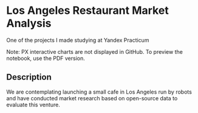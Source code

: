 # Los Angeles Restaurant Market Analysis 
One of the projects I made studying at Yandex Practicum 

Note: PX interactive charts are not displayed in GitHub. To preview the notebook, use the PDF version.

## Description
We are contemplating launching a small cafe in Los Angeles run by robots and have conducted market research based on open-source data to evaluate this venture.
